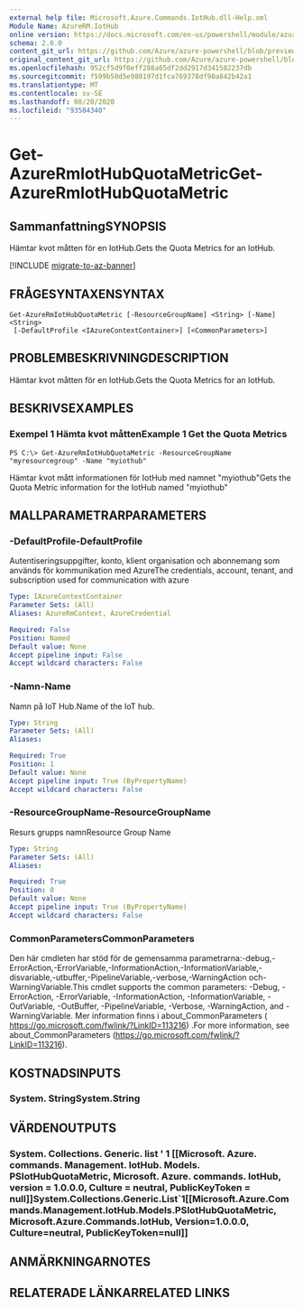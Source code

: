 ```yaml
---
external help file: Microsoft.Azure.Commands.IotHub.dll-Help.xml
Module Name: AzureRM.IotHub
online version: https://docs.microsoft.com/en-us/powershell/module/azurerm.iothub/get-azurermiothubquotametric
schema: 2.0.0
content_git_url: https://github.com/Azure/azure-powershell/blob/preview/src/ResourceManager/IotHub/Commands.IotHub/help/Get-AzureRmIotHubQuotaMetric.md
original_content_git_url: https://github.com/Azure/azure-powershell/blob/preview/src/ResourceManager/IotHub/Commands.IotHub/help/Get-AzureRmIotHubQuotaMetric.md
ms.openlocfilehash: 952cf5d9f0eff288a65df2dd2917d341582237db
ms.sourcegitcommit: f599b50d5e980197d1fca769378df90a842b42a1
ms.translationtype: MT
ms.contentlocale: sv-SE
ms.lasthandoff: 08/20/2020
ms.locfileid: "93584340"
---
```

# <span data-ttu-id="e00ad-101">Get-AzureRmIotHubQuotaMetric</span><span class="sxs-lookup"><span data-stu-id="e00ad-101">Get-AzureRmIotHubQuotaMetric</span></span>

## <span data-ttu-id="e00ad-102">Sammanfattning</span><span class="sxs-lookup"><span data-stu-id="e00ad-102">SYNOPSIS</span></span>
<span data-ttu-id="e00ad-103">Hämtar kvot måtten för en IotHub.</span><span class="sxs-lookup"><span data-stu-id="e00ad-103">Gets the Quota Metrics for an IotHub.</span></span>

[!INCLUDE [migrate-to-az-banner](../../includes/migrate-to-az-banner.md)]

## <span data-ttu-id="e00ad-104">FRÅGESYNTAXEN</span><span class="sxs-lookup"><span data-stu-id="e00ad-104">SYNTAX</span></span>

```
Get-AzureRmIotHubQuotaMetric [-ResourceGroupName] <String> [-Name] <String>
 [-DefaultProfile <IAzureContextContainer>] [<CommonParameters>]
```

## <span data-ttu-id="e00ad-105">PROBLEMBESKRIVNING</span><span class="sxs-lookup"><span data-stu-id="e00ad-105">DESCRIPTION</span></span>
<span data-ttu-id="e00ad-106">Hämtar kvot måtten för en IotHub.</span><span class="sxs-lookup"><span data-stu-id="e00ad-106">Gets the Quota Metrics for an IotHub.</span></span>

## <span data-ttu-id="e00ad-107">BESKRIVS</span><span class="sxs-lookup"><span data-stu-id="e00ad-107">EXAMPLES</span></span>

### <span data-ttu-id="e00ad-108">Exempel 1 Hämta kvot måtten</span><span class="sxs-lookup"><span data-stu-id="e00ad-108">Example 1 Get the Quota Metrics</span></span>
```
PS C:\> Get-AzureRmIotHubQuotaMetric -ResourceGroupName "myresourcegroup" -Name "myiothub"
```

<span data-ttu-id="e00ad-109">Hämtar kvot mått informationen för IotHub med namnet "myiothub"</span><span class="sxs-lookup"><span data-stu-id="e00ad-109">Gets the Quota Metric information for the IotHub named "myiothub"</span></span>

## <span data-ttu-id="e00ad-110">MALLPARAMETRAR</span><span class="sxs-lookup"><span data-stu-id="e00ad-110">PARAMETERS</span></span>

### <span data-ttu-id="e00ad-111">-DefaultProfile</span><span class="sxs-lookup"><span data-stu-id="e00ad-111">-DefaultProfile</span></span>
<span data-ttu-id="e00ad-112">Autentiseringsuppgifter, konto, klient organisation och abonnemang som används för kommunikation med Azure</span><span class="sxs-lookup"><span data-stu-id="e00ad-112">The credentials, account, tenant, and subscription used for communication with azure</span></span>

```yaml
Type: IAzureContextContainer
Parameter Sets: (All)
Aliases: AzureRmContext, AzureCredential

Required: False
Position: Named
Default value: None
Accept pipeline input: False
Accept wildcard characters: False
```

### <span data-ttu-id="e00ad-113">-Namn</span><span class="sxs-lookup"><span data-stu-id="e00ad-113">-Name</span></span>
<span data-ttu-id="e00ad-114">Namn på IoT Hub.</span><span class="sxs-lookup"><span data-stu-id="e00ad-114">Name of the IoT hub.</span></span> 

```yaml
Type: String
Parameter Sets: (All)
Aliases: 

Required: True
Position: 1
Default value: None
Accept pipeline input: True (ByPropertyName)
Accept wildcard characters: False
```

### <span data-ttu-id="e00ad-115">-ResourceGroupName</span><span class="sxs-lookup"><span data-stu-id="e00ad-115">-ResourceGroupName</span></span>
<span data-ttu-id="e00ad-116">Resurs grupps namn</span><span class="sxs-lookup"><span data-stu-id="e00ad-116">Resource Group Name</span></span>

```yaml
Type: String
Parameter Sets: (All)
Aliases: 

Required: True
Position: 0
Default value: None
Accept pipeline input: True (ByPropertyName)
Accept wildcard characters: False
```

### <span data-ttu-id="e00ad-117">CommonParameters</span><span class="sxs-lookup"><span data-stu-id="e00ad-117">CommonParameters</span></span>
<span data-ttu-id="e00ad-118">Den här cmdleten har stöd för de gemensamma parametrarna:-debug,-ErrorAction,-ErrorVariable,-InformationAction,-InformationVariable,-disvariable,-utbuffer,-PipelineVariable,-verbose,-WarningAction och-WarningVariable.</span><span class="sxs-lookup"><span data-stu-id="e00ad-118">This cmdlet supports the common parameters: -Debug, -ErrorAction, -ErrorVariable, -InformationAction, -InformationVariable, -OutVariable, -OutBuffer, -PipelineVariable, -Verbose, -WarningAction, and -WarningVariable.</span></span> <span data-ttu-id="e00ad-119">Mer information finns i about_CommonParameters ( https://go.microsoft.com/fwlink/?LinkID=113216) .</span><span class="sxs-lookup"><span data-stu-id="e00ad-119">For more information, see about_CommonParameters (https://go.microsoft.com/fwlink/?LinkID=113216).</span></span>

## <span data-ttu-id="e00ad-120">KOSTNADS</span><span class="sxs-lookup"><span data-stu-id="e00ad-120">INPUTS</span></span>

### <span data-ttu-id="e00ad-121">System. String</span><span class="sxs-lookup"><span data-stu-id="e00ad-121">System.String</span></span>

## <span data-ttu-id="e00ad-122">VÄRDEN</span><span class="sxs-lookup"><span data-stu-id="e00ad-122">OUTPUTS</span></span>

### <span data-ttu-id="e00ad-123">System. Collections. Generic. list ' 1 [[Microsoft. Azure. commands. Management. IotHub. Models. PSIotHubQuotaMetric, Microsoft. Azure. commands. IotHub, version = 1.0.0.0, Culture = neutral, PublicKeyToken = null]]</span><span class="sxs-lookup"><span data-stu-id="e00ad-123">System.Collections.Generic.List\`1[[Microsoft.Azure.Commands.Management.IotHub.Models.PSIotHubQuotaMetric, Microsoft.Azure.Commands.IotHub, Version=1.0.0.0, Culture=neutral, PublicKeyToken=null]]</span></span>

## <span data-ttu-id="e00ad-124">ANMÄRKNINGAR</span><span class="sxs-lookup"><span data-stu-id="e00ad-124">NOTES</span></span>

## <span data-ttu-id="e00ad-125">RELATERADE LÄNKAR</span><span class="sxs-lookup"><span data-stu-id="e00ad-125">RELATED LINKS</span></span>

